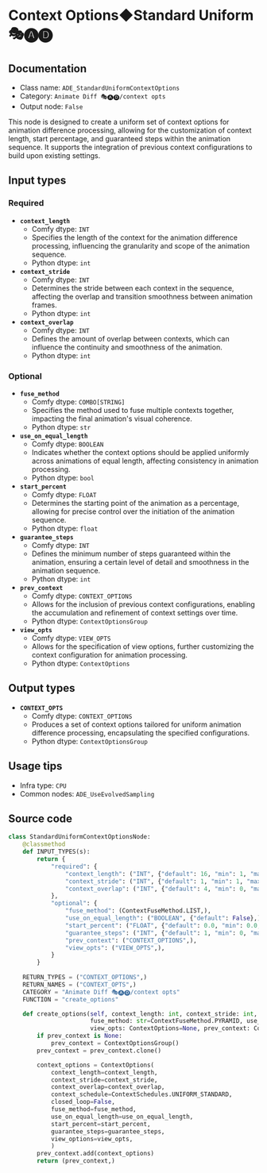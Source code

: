 # Context Options◆Standard Uniform 🎭🅐🅓
## Documentation
- Class name: `ADE_StandardUniformContextOptions`
- Category: `Animate Diff 🎭🅐🅓/context opts`
- Output node: `False`

This node is designed to create a uniform set of context options for animation difference processing, allowing for the customization of context length, start percentage, and guaranteed steps within the animation sequence. It supports the integration of previous context configurations to build upon existing settings.
## Input types
### Required
- **`context_length`**
    - Comfy dtype: `INT`
    - Specifies the length of the context for the animation difference processing, influencing the granularity and scope of the animation sequence.
    - Python dtype: `int`
- **`context_stride`**
    - Comfy dtype: `INT`
    - Determines the stride between each context in the sequence, affecting the overlap and transition smoothness between animation frames.
    - Python dtype: `int`
- **`context_overlap`**
    - Comfy dtype: `INT`
    - Defines the amount of overlap between contexts, which can influence the continuity and smoothness of the animation.
    - Python dtype: `int`
### Optional
- **`fuse_method`**
    - Comfy dtype: `COMBO[STRING]`
    - Specifies the method used to fuse multiple contexts together, impacting the final animation's visual coherence.
    - Python dtype: `str`
- **`use_on_equal_length`**
    - Comfy dtype: `BOOLEAN`
    - Indicates whether the context options should be applied uniformly across animations of equal length, affecting consistency in animation processing.
    - Python dtype: `bool`
- **`start_percent`**
    - Comfy dtype: `FLOAT`
    - Determines the starting point of the animation as a percentage, allowing for precise control over the initiation of the animation sequence.
    - Python dtype: `float`
- **`guarantee_steps`**
    - Comfy dtype: `INT`
    - Defines the minimum number of steps guaranteed within the animation, ensuring a certain level of detail and smoothness in the animation sequence.
    - Python dtype: `int`
- **`prev_context`**
    - Comfy dtype: `CONTEXT_OPTIONS`
    - Allows for the inclusion of previous context configurations, enabling the accumulation and refinement of context settings over time.
    - Python dtype: `ContextOptionsGroup`
- **`view_opts`**
    - Comfy dtype: `VIEW_OPTS`
    - Allows for the specification of view options, further customizing the context configuration for animation processing.
    - Python dtype: `ContextOptions`
## Output types
- **`CONTEXT_OPTS`**
    - Comfy dtype: `CONTEXT_OPTIONS`
    - Produces a set of context options tailored for uniform animation difference processing, encapsulating the specified configurations.
    - Python dtype: `ContextOptionsGroup`
## Usage tips
- Infra type: `CPU`
- Common nodes: `ADE_UseEvolvedSampling`


## Source code
```python
class StandardUniformContextOptionsNode:
    @classmethod
    def INPUT_TYPES(s):
        return {
            "required": {
                "context_length": ("INT", {"default": 16, "min": 1, "max": LENGTH_MAX}),
                "context_stride": ("INT", {"default": 1, "min": 1, "max": STRIDE_MAX}),
                "context_overlap": ("INT", {"default": 4, "min": 0, "max": OVERLAP_MAX}),
            },
            "optional": {
                "fuse_method": (ContextFuseMethod.LIST,),
                "use_on_equal_length": ("BOOLEAN", {"default": False},),
                "start_percent": ("FLOAT", {"default": 0.0, "min": 0.0, "max": 1.0, "step": 0.001}),
                "guarantee_steps": ("INT", {"default": 1, "min": 0, "max": BIGMAX}),
                "prev_context": ("CONTEXT_OPTIONS",),
                "view_opts": ("VIEW_OPTS",),
            }
        }
    
    RETURN_TYPES = ("CONTEXT_OPTIONS",)
    RETURN_NAMES = ("CONTEXT_OPTS",)
    CATEGORY = "Animate Diff 🎭🅐🅓/context opts"
    FUNCTION = "create_options"

    def create_options(self, context_length: int, context_stride: int, context_overlap: int,
                       fuse_method: str=ContextFuseMethod.PYRAMID, use_on_equal_length=False, start_percent: float=0.0, guarantee_steps: int=1,
                       view_opts: ContextOptions=None, prev_context: ContextOptionsGroup=None):
        if prev_context is None:
            prev_context = ContextOptionsGroup()
        prev_context = prev_context.clone()

        context_options = ContextOptions(
            context_length=context_length,
            context_stride=context_stride,
            context_overlap=context_overlap,
            context_schedule=ContextSchedules.UNIFORM_STANDARD,
            closed_loop=False,
            fuse_method=fuse_method,
            use_on_equal_length=use_on_equal_length,
            start_percent=start_percent,
            guarantee_steps=guarantee_steps,
            view_options=view_opts,
            )
        prev_context.add(context_options)
        return (prev_context,)

```
